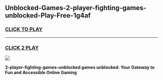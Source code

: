 
## Unblocked-Games-2-player-fighting-games-unblocked-Play-Free-1g4af
<h3>
<a href="https://premium76.site?title=2-player-fighting-games-unblocked&ref=17A">CLICK TO PLAY</a></h3>
<hr>

<h3>
<a href="https://premium76.site?title=2-player-fighting-games-unblocked&ref=17A">CLICK 2 PLAY</a>
  
</h3>

<a href="https://premium76.site?title=2-player-fighting-games-unblocked&ref=17A"><img src="https://clearcache.store/games.png"></a>


**2-player-fighting-games-unblocked games unblocked: Your Gateway to Fun and Accessible Online Gaming**
